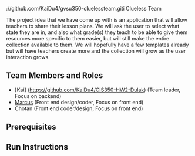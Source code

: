 ://github.com/KaiDu4/gvsu350-cluelessteam.giti Clueless Team

The project idea that we have come up with is an application that will allow teachers to share their lesson plans. We will ask the user to select what state they are in, and also what grade(s) they teach to be able to give them resources more specific to them easier, but will still make the entire collection available to them. We will hopefully have a few templates already but will have teachers create more and the collection will grow as the user interaction grows.

## Team Members and Roles

* [Kai] (https://github.com/KaiDu4/CIS350-HW2-Dulak)  (Team leader, Focus on backend)
* [Marcus](https://github.com/mabaddom/CIS350---HW2-Abad-Dominguez) (Front end design/coder, Focus on front end)
* Chotan (Front end coder/design, Focus on front end)

## Prerequisites

## Run Instructions
